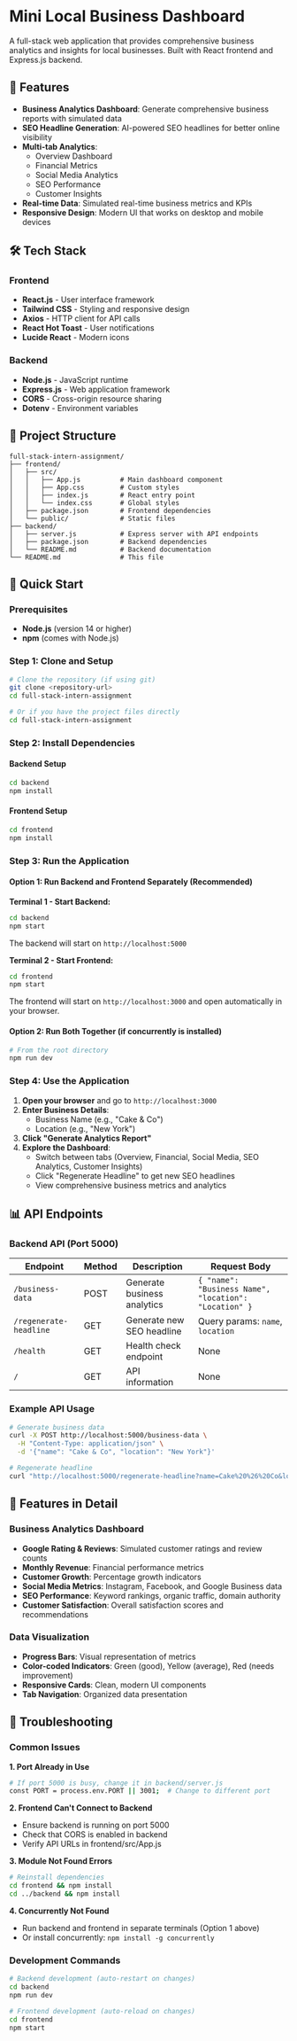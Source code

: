 # Mini Local Business Dashboard

A full-stack web application that provides comprehensive business analytics and insights for local businesses. Built with React frontend and Express.js backend.

## 🚀 Features

- **Business Analytics Dashboard**: Generate comprehensive business reports with simulated data
- **SEO Headline Generation**: AI-powered SEO headlines for better online visibility
- **Multi-tab Analytics**: 
  - Overview Dashboard
  - Financial Metrics
  - Social Media Analytics
  - SEO Performance
  - Customer Insights
- **Real-time Data**: Simulated real-time business metrics and KPIs
- **Responsive Design**: Modern UI that works on desktop and mobile devices

## 🛠️ Tech Stack

### Frontend
- **React.js** - User interface framework
- **Tailwind CSS** - Styling and responsive design
- **Axios** - HTTP client for API calls
- **React Hot Toast** - User notifications
- **Lucide React** - Modern icons

### Backend
- **Node.js** - JavaScript runtime
- **Express.js** - Web application framework
- **CORS** - Cross-origin resource sharing
- **Dotenv** - Environment variables

## 📁 Project Structure

```
full-stack-intern-assignment/
├── frontend/
│   ├── src/
│   │   ├── App.js          # Main dashboard component
│   │   ├── App.css         # Custom styles
│   │   ├── index.js        # React entry point
│   │   └── index.css       # Global styles
│   ├── package.json        # Frontend dependencies
│   └── public/             # Static files
├── backend/
│   ├── server.js           # Express server with API endpoints
│   ├── package.json        # Backend dependencies
│   └── README.md           # Backend documentation
└── README.md               # This file
```

## 🚀 Quick Start

### Prerequisites
- **Node.js** (version 14 or higher)
- **npm** (comes with Node.js)

### Step 1: Clone and Setup
```bash
# Clone the repository (if using git)
git clone <repository-url>
cd full-stack-intern-assignment

# Or if you have the project files directly
cd full-stack-intern-assignment
```

### Step 2: Install Dependencies

#### Backend Setup
```bash
cd backend
npm install
```

#### Frontend Setup
```bash
cd frontend
npm install
```

### Step 3: Run the Application

#### Option 1: Run Backend and Frontend Separately (Recommended)

**Terminal 1 - Start Backend:**
```bash
cd backend
npm start
```
The backend will start on `http://localhost:5000`

**Terminal 2 - Start Frontend:**
```bash
cd frontend
npm start
```
The frontend will start on `http://localhost:3000` and open automatically in your browser.

#### Option 2: Run Both Together (if concurrently is installed)
```bash
# From the root directory
npm run dev
```

### Step 4: Use the Application

1. **Open your browser** and go to `http://localhost:3000`
2. **Enter Business Details**:
   - Business Name (e.g., "Cake & Co")
   - Location (e.g., "New York")
3. **Click "Generate Analytics Report"**
4. **Explore the Dashboard**:
   - Switch between tabs (Overview, Financial, Social Media, SEO Analytics, Customer Insights)
   - Click "Regenerate Headline" to get new SEO headlines
   - View comprehensive business metrics and analytics

## 📊 API Endpoints

### Backend API (Port 5000)

| Endpoint | Method | Description | Request Body |
|----------|--------|-------------|--------------|
| `/business-data` | POST | Generate business analytics | `{ "name": "Business Name", "location": "Location" }` |
| `/regenerate-headline` | GET | Generate new SEO headline | Query params: `name`, `location` |
| `/health` | GET | Health check endpoint | None |
| `/` | GET | API information | None |

### Example API Usage

```bash
# Generate business data
curl -X POST http://localhost:5000/business-data \
  -H "Content-Type: application/json" \
  -d '{"name": "Cake & Co", "location": "New York"}'

# Regenerate headline
curl "http://localhost:5000/regenerate-headline?name=Cake%20%26%20Co&location=New%20York"
```

## 🎯 Features in Detail

### Business Analytics Dashboard
- **Google Rating & Reviews**: Simulated customer ratings and review counts
- **Monthly Revenue**: Financial performance metrics
- **Customer Growth**: Percentage growth indicators
- **Social Media Metrics**: Instagram, Facebook, and Google Business data
- **SEO Performance**: Keyword rankings, organic traffic, domain authority
- **Customer Satisfaction**: Overall satisfaction scores and recommendations

### Data Visualization
- **Progress Bars**: Visual representation of metrics
- **Color-coded Indicators**: Green (good), Yellow (average), Red (needs improvement)
- **Responsive Cards**: Clean, modern UI components
- **Tab Navigation**: Organized data presentation

## 🔧 Troubleshooting

### Common Issues

**1. Port Already in Use**
```bash
# If port 5000 is busy, change it in backend/server.js
const PORT = process.env.PORT || 3001;  # Change to different port
```

**2. Frontend Can't Connect to Backend**
- Ensure backend is running on port 5000
- Check that CORS is enabled in backend
- Verify API URLs in frontend/src/App.js

**3. Module Not Found Errors**
```bash
# Reinstall dependencies
cd frontend && npm install
cd ../backend && npm install
```

**4. Concurrently Not Found**
- Run backend and frontend in separate terminals (Option 1 above)
- Or install concurrently: `npm install -g concurrently`

### Development Commands

```bash
# Backend development (auto-restart on changes)
cd backend
npm run dev

# Frontend development (auto-reload on changes)
cd frontend
npm start
